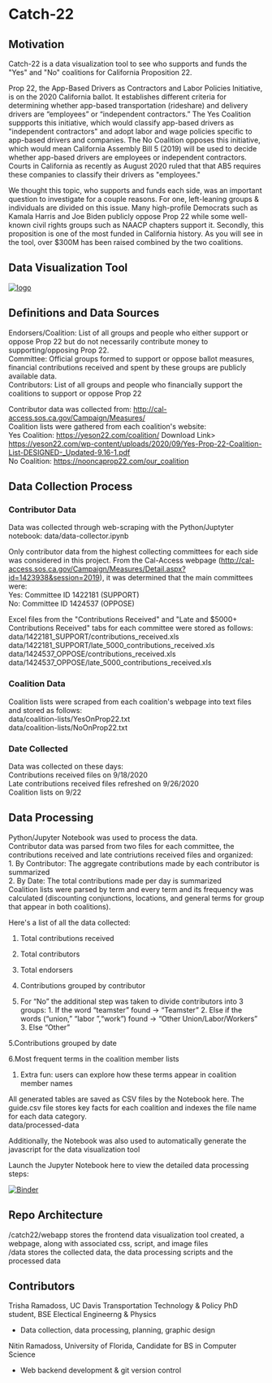 # Catch-22

## Motivation
Catch-22 is a data visualization tool to see who supports and funds the "Yes" and "No" coalitions for California Proposition 22. 

Prop 22, the App-Based Drivers as Contractors and Labor Policies Initiative, is on the 2020 California ballot. It establishes different criteria for determining whether app-based transportation (rideshare) and delivery drivers are “employees” or “independent contractors.” The Yes Coalition suppports this initiative, which would classify app-based drivers as "independent contractors" and adopt labor and wage policies specific to app-based drivers and companies. The No Coalition opposes this initiative, which would mean California Assembly Bill 5 (2019) will be used to decide whether app-based drivers are employees or independent contractors. Courts in California as recently as August 2020 ruled that that AB5 requires these companies to classify their drivers as "employees."

We thought this topic, who supports and funds each side, was an important question to investigate for a couple reasons. For one, left-leaning groups & individuals are divided on this issue. Many high-profile Democrats such as Kamala Harris and Joe Biden publicly oppose Prop 22 while some well-known civil rights groups such as NAACP chapters support it. Secondly, this proposition is one of the most funded in California history. As you will see in the tool, over $300M has been raised combined by the two coalitions.

## Data Visualization Tool


[![logo](https://raw.githubusercontent.com/tramadoss/catch-22/master/catch22/webapp/assets/logo.png)](https://tramadoss.github.io/catch-22/catch22/webapp/index.html)

## Definitions and Data Sources
Endorsers/Coalition: List of all groups and people who either support or oppose Prop 22 but do not necessarily contribute money to supporting/opposing Prop 22.
<br/>Committee: Official groups formed to support or oppose ballot measures, financial contributions received and spent by these groups are publicly available data.
<br/>Contributors: List of all groups and people who financially support the coalitions to support or oppose Prop 22

Contributor data was collected from: http://cal-access.sos.ca.gov/Campaign/Measures/
<br/>Coalition lists were gathered from each coalition's website:
<br/>Yes Coalition: https://yeson22.com/coalition/ Download Link> https://yeson22.com/wp-content/uploads/2020/09/Yes-Prop-22-Coalition-List-DESIGNED-_Updated-9.16-1.pdf
<br/>No Coalition: https://nooncaprop22.com/our_coalition

## Data Collection Process

### Contributor Data
Data was collected through web-scraping with the Python/Juptyter notebook: data/data-collector.ipynb

Only contributor data from the highest collecting committees for each side was considered in this project. From the Cal-Access webpage (http://cal-access.sos.ca.gov/Campaign/Measures/Detail.aspx?id=1423938&session=2019), it was determined that the main committees were:
<br/>Yes: Committee ID 1422181 (SUPPORT)
<br/>No:  Committee ID 1424537 (OPPOSE)

Excel files from the "Contributions Received" and "Late and $5000+ Contributions Received" tabs for each committee were stored as follows:
<br/>data/1422181_SUPPORT/contributions_received.xls
<br/>data/1422181_SUPPORT/late_5000_contributions_received.xls
<br/>data/1424537_OPPOSE/contributions_received.xls
<br/>data/1424537_OPPOSE/late_5000_contributions_received.xls

### Coalition Data
Coalition lists were scraped from each coalition's webpage into text files and stored as follows:
<br/>data/coalition-lists/YesOnProp22.txt
<br/>data/coalition-lists/NoOnProp22.txt

### Date Collected
Data was collected on these days:
<br/>Contributions received files on 9/18/2020
<br/>Late contributions received files refreshed on 9/26/2020
<br/>Coalition lists on 9/22

## Data Processing
Python/Jupyter Notebook was used to process the data. 
<br/>Contributor data was parsed from two files for each committee, the contributions received and late contriutions received files and organized:
<br/> 1. By Contributor: The aggregate contributions made by each contributor is summarized
<br/> 2. By Date: The total contributions made per day is summarized
<br/>Coalition lists were parsed by term and every term and its frequency was calculated (discounting conjunctions, locations, and general terms for group that appear in both coalitions).

Here's a list of all the data collected:
1. Total contributions received
2. Total contributors 
3. Total endorsers

4. Contributions grouped by contributor 
  1. For “No” the additional step was taken to divide contributors into 3 groups: 
    1. If the word “teamster” found -> “Teamster”
    2. Else if the words (“union,” “labor ”,“work”) found -> “Other Union/Labor/Workers” 
    3. Else “Other”

5.Contributions grouped by date

6.Most frequent terms in the coalition member lists
  1. Extra fun: users can explore how these terms appear in coalition member names


All generated tables are saved as CSV files by the Notebook here. The guide.csv file stores key facts for each coalition and indexes the file name for each data category.
<br/>data/processed-data

Additionally, the Notebook was also used to automatically generate the javascript for the data visualization tool

Launch the Jupyter Notebook here to view the detailed data processing steps:

[![Binder](https://mybinder.org/badge_logo.svg)](https://mybinder.org/v2/gh/tramadoss/catch-22/master?filepath=data%2Fdata-processor.ipynb)

## Repo Architecture
/catch22/webapp stores the frontend data visualization tool created, a webpage, along with associated css, script, and image files
<br/>/data stores the collected data, the data processing scripts and the processed data

## Contributors

Trisha Ramadoss, UC Davis Transportation Technology & Policy PhD student, BSE Electical Engineerng & Physics 
- Data collection, data processing, planning, graphic design

Nitin Ramadoss, University of Florida, Candidate for BS in Computer Science
- Web backend development & git version control
